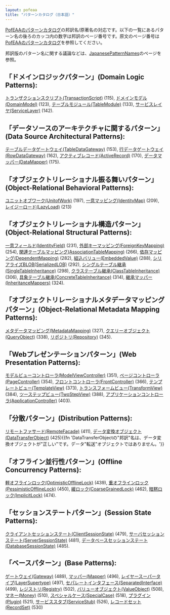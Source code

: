 ```yaml
---
layout: pofeaa
title: "パターンカタログ（日本語）"
---
```


[PofEAAのパターンカタログ](CatalogOfPofEAA)の邦訳名/原著名の対応です。以下の一覧にあるパターン名の後ろのカッコ内の数字は邦訳のページ番号です。原文のページ番号は[PofEAAのパターンカタログ](CatalogOfPofEAA)を参照してください。

邦訳版のパターン名に関する議論などは、[JapanesePatternNames](JapanesePatternNames)のページを参照。

## 「ドメインロジックパターン」(Domain Logic Patterns):

[トランザクションスクリプト(TransactionScript)](TransactionScript) (115), [ドメインモデル(DomainModel)](DomainModel) (123), [テーブルモジュール(TableModule)](TableModule) (133), [サービスレイヤ(ServiceLayer)](ServiceLayer) (142).

## 「データソースのアーキテクチャに関するパターン」(Data Source Architectural Patterns):

[テーブルデータゲートウェイ(TableDataGateway)](TableDataGateway) (153), [行データゲートウェイ(RowDataGateway)](RowDataGateway) (162), [アクティブレコード(ActiveRecord)](ActiveRecord) (170), [データマッパー(DataMapper)](DataMapper) (175).

## 「オブジェクトリレーショナル振る舞いパターン」(Object-Relational Behavioral Patterns):

[ユニットオブワーク(UnitofWork)](UnitofWork) (197), [一意マッピング(IdentityMap)](IdentityMap) (209), [レイジーロード(LazyLoad)](LazyLoad) (213)

## 「オブジェクトリレーショナル構造パターン」(Object-Relational Structural Patterns):

[一意フィールド(IdentityField)](IdentityField) (231), [外部キーマッピング(ForeignKeyMapping)](ForeignKeyMapping) (254), [関連テーブルマッピング(AssociationTableMapping)](AssociationTableMapping) (266), [依存マッピング(DependentMapping)](DependentMapping) (282), [組込バリュー(EmbeddedValue)](EmbeddedValue) (288), [シリアライズBLOB(SerializedLOB)](SerializedLOB) (292), [シングルテーブル継承(SingleTableInheritance)](SingleTableInheritance) (298), [クラステーブル継承(ClassTableInheritance)](ClassTableInheritance) (306), [具象テーブル継承(ConcreteTableInheritance)](ConcreteTableInheritance) (314), [継承マッパー(InheritanceMappers)](InheritanceMappers) (324).

## 「オブジェクトリレーショナルメタデータマッピングパターン」(Object-Relational Metadata Mapping Patterns):

[メタデータマッピング(MetadataMapping)](MetadataMapping) (327), [クエリーオブジェクト(QueryObject)](QueryObject) (338), [リポジトリ(Repository)](Repository) (345).

## 「Webプレゼンテーションパターン」(Web Presentation Patterns):
[モデルビューコントローラ(ModelViewController)](ModelViewController) (351), [ページコントローラ(PageController)](PageController) (354), [フロントコントローラ(FrontController)](FrontController) (366), [テンプレートビュー(TemplateView)](TemplateView) (373), [トランスフォームビュー(TransformView)](TransformView) (384), [ツーステップビュー(TwoStepView)](TwoStepView) (388), [アプリケーションコントローラ(ApplicationController)](ApplicationController) (403).

## 「分散パターン」(Distribution Patterns):
[リモートファサード(RemoteFacade)](RemoteFacade) (411), [データ変換オブジェクト(DataTransferObject)](DataTransferObject) (425){{fn 'DataTransferObjectの"邦訳"名は、データ変換オブジェクトが"正しい"です。データ"転送"オブジェクトではありません。'}}

## 「オフライン並行性パターン」(Offline Concurrency Patterns):
[軽オフラインロック(OptimisticOfflineLock)](OptimisticOfflineLock) (439), [重オフラインロック(PessimisticOfflineLock)](PessimisticOfflineLock) (450), [緩ロック(CoarseGrainedLock)](CoarseGrainedLock) (462), [暗黙ロック(ImplicitLock)](ImplicitLock) (474).

## 「セッションステートパターン」(Session State Patterns):
[クライアントセッションステート(ClientSessionState)](ClientSessionState) (479), [サーバセッションステート(ServerSessionState)](ServerSessionState) (481), [データベースセッションステート(DatabaseSessionState)](DatabaseSessionState) (485).

## 「ベースパターン」(Base Patterns):
[ゲートウェイ(Gateway)](Gateway) (489), [マッパー(Mapper)](Mapper) (496), [レイヤースーパータイプ(LayerSupertype)](LayerSupertype) (497), [セパレートインタフェース(SeparatedInterface)](SeparatedInterface) (499), [レジストリ(Registry)](Registry) (502), [バリューオブジェクト(ValueObject)](ValueObject) (508), [マネー(Money)](Money) (510), [スペシャルケース(SpecialCase)](SpecialCase) (518), [プラグイン(Plugin)](Plugin) (521), [サービススタブ(ServiceStub)](ServiceStub) (526), [レコードセット(RecordSet)](RecordSet) (530)
